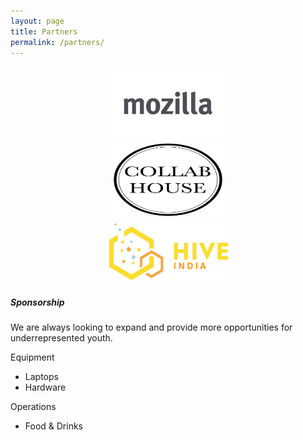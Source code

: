 ```yaml
---
layout: page
title: Partners
permalink: /partners/
---
```


<div class="row">
  <div class="span4">
<center><a href="https://www.mozilla.org/"><img src="/images/mozilla.jpg" width="180" height="120"></a></center>
</div>

<div class="span4">
<center><a href="http://collab.house/"><img src="/images/collabhouse.png" width="180" height="120"></a></center>
</div>

<div class="span4">
<center><a href="http://hive.mozillaindia.org/"><img src="/images/hive.jpg" width="200" height="100"></a></center>
</div>

</div>

<p><h5>Sponsorship</h5></p>

<p>We are always looking to expand and provide more opportunities for underrepresented youth.</p>

<p>Equipment
<ul>
	<li>Laptops</li>
    <li>Hardware</li>
</ul>
</p>

<p>Operations
<ul>
	<li>Food & Drinks</li>
</ul>
</p>
